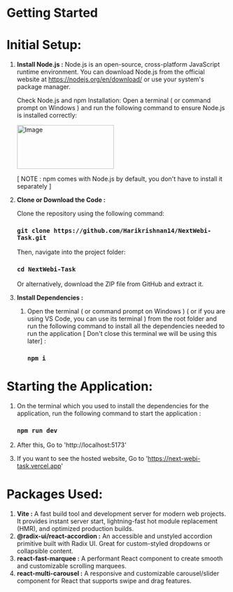# Getting Started
# Initial Setup:

1. **Install Node.js :** Node.js is an open-source, cross-platform JavaScript runtime environment. You can download Node.js from the official website at https://nodejs.org/en/download/ or use your system's package manager.

   Check Node.js and npm Installation:
   Open a terminal ( or command prompt on Windows ) and run the following command to ensure Node.js is installed correctly:

   <img width="221" height="100" alt="Image" src="https://github.com/user-attachments/assets/66bf7a95-33df-4520-b7c6-f9045e4b243d" />

   [ NOTE : npm comes with Node.js by default, you don't have to install it separately ]

2. **Clone or Download the Code :**

   Clone the repository using the following command:
   ### `git clone https://github.com/Harikrishnan14/NextWebi-Task.git`

   Then, navigate into the project folder:
   ### `cd NextWebi-Task`

   Or alternatively, download the ZIP file from GitHub and extract it.

5. **Install Dependencies :**
   1. Open the terminal ( or command prompt on Windows ) ( or if you are using VS Code, you can use its terminal ) from the root folder and run the following command to install all the dependencies needed to run the application [ Don't close this terminal we will be using this later] :
      ### `npm i`
      
# Starting the Application:

1. On the terminal which you used to install the dependencies for the application, run the following command to start the application :
   ### `npm run dev`
   
2. After this, Go to 'http://localhost:5173'
3. If you want to see the hosted website, Go to 'https://next-webi-task.vercel.app'

# Packages Used:

1. **Vite :** A fast build tool and development server for modern web projects. It provides instant server start, lightning-fast hot module replacement (HMR), and optimized production builds.
2. **@radix-ui/react-accordion :** An accessible and unstyled accordion primitive built with Radix UI. Great for custom-styled dropdowns or collapsible content.
3. **react-fast-marquee :** A performant React component to create smooth and customizable scrolling marquees.
4. **react-multi-carousel :** A responsive and customizable carousel/slider component for React that supports swipe and drag features.